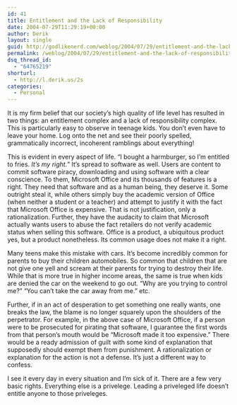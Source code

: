 ```yaml
---
id: 41
title: Entitlement and the Lack of Responsibility
date: 2004-07-29T11:29:19+00:00
author: Derik
layout: single
guid: http://godlikenerd.com/weblog/2004/07/29/entitlement-and-the-lack-of-responsibility/
permalink: /weblog/2004/07/29/entitlement-and-the-lack-of-responsibility/
dsq_thread_id:
  - "64765219"
shorturl:
  - http://l.derik.us/2s
categories:
  - Personal
---
```

It is my firm belief that our society&#8217;s high quality of life level has resulted in two things: an entitlement complex and a lack of responsibility complex. This is particularly easy to observe in teenage kids. You don&#8217;t even have to leave your home. Log onto the net and see their poorly spelled, grammatically incorrect, incoherent ramblings about everything!

This is evident in every aspect of life. &#8220;I bought a harmburger, so I&#8217;m entitled to fries. _It&#8217;s my right._&#8221; It&#8217;s spread to software as well. Users are content to commit software piracy, downloading and using software with a clear conscience. To them, Microsoft Office and its thousands of features is a right. They need that software and as a human being, they deserve it. Some outright steal it, while others simply buy the academic version of Office (when neither a student or a teacher) and attempt to justify it with the fact that Microsoft Office is expensive. That is not justification, only a rationalization. Further, they have the audacity to claim that Microsoft actually wants users to abuse the fact retailers do not verify academic status when selling this software. Office is a product, a ubiquitous product yes, but a product nonetheless. Its common usage does not make it a right.

Many teens make this mistake with cars. It&#8217;s become incredibly common for parents to buy their children automobiles. So common that children that are not give one yell and scream at their parents for trying to destroy their life. While that is more true in higher income areas, the same is true when kids are denied the car on the weekend to go out. &#8220;Why are you trying to control me?&#8221; &#8220;You can&#8217;t take the car away from me.&#8221; etc. 

Further, if in an act of desperation to get something one really wants, one breaks the law, the blame is no longer squarely upon the shoulders of the perpetrator. For example, in the above case of Microsoft Office, if a person were to be prosecuted for pirating that software, I guarantee the first words from that person&#8217;s mouth would be &#8220;Microsoft made it too expensive.&#8221; There would be a ready admission of guilt with some kind of explanation that supposedly should exempt them from punishment. A rationalization or explanation for the action is not a defense. It&#8217;s just a different way to confess.

I see it every day in every situation and I&#8217;m sick of it. There are a few very basic rights. Everything else is a privelege. Leading a priveleged life doesn&#8217;t entitle anyone to those priveleges.